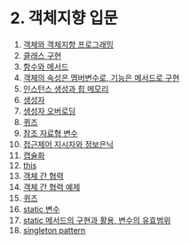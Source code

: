 # 2. 객체지향 입문

01. [객체와 객체지향 프로그래밍]()
02. [클래스 구현]()
03. [함수와 메서드]()
04. [객체의 속성은 멤버변수로, 기능은 메서드로 구현]()
05. [인스턴스 생성과 힙 메모리]()
06. [생성자]()
07. [생성자 오버로딩]()
08. [퀴즈]()
09. [참조 자료형 변수]()
10. [접근제어 지시자와 정보은닉]()
11. [캡슐화]()
12. [this]()
13. [객체 간 협력]()
14. [객체 간 협력 예제]()
15. [퀴즈]()
16. [static 변수]()
17. [static 메서드의 구현과 활용, 변수의 유효범위]()
18. [singleton pattern]()